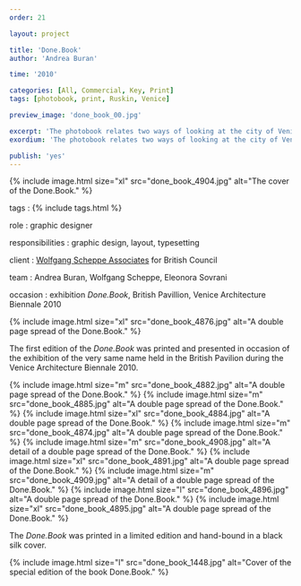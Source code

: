 ```yaml
---
order: 21

layout: project

title: 'Done.Book'
author: 'Andrea Buran'

time: '2010'

categories: [All, Commercial, Key, Print]
tags: [photobook, print, Ruskin, Venice]

preview_image: 'done_book_00.jpg'

excerpt: 'The photobook relates two ways of looking at the city of Venice—the Ruskin’s Venetian notebooks and the Gavagnin’s two decade collection of photographs.'
exordium: 'The photobook relates two ways of looking at the city of Venice—the Ruskin’s Venetian notebooks and the Gavagnin’s two decade collection of photographs.'

publish: 'yes'
---
```


<div class="figures">
  {% include image.html size="xl" src="done_book_4904.jpg" alt="The cover of the Done.Book." %}
</div>

tags
: {% include tags.html %}

role
: graphic designer

responsibilities
: graphic design, layout, typesetting

client
: [Wolfgang Scheppe Associates](http://wolfgangscheppe.com/ 'Wolfgang Scheppe’s Site') for British Council

team
: Andrea Buran, Wolfgang Scheppe, Eleonora Sovrani

occasion
: exhibition *Done.Book*, British Pavillion, Venice Architecture Biennale 2010

<div class="figures">
  {% include image.html size="xl" src="done_book_4876.jpg" alt="A double page spread of the Done.Book." %}
</div>

The first edition of the *Done.Book* was printed and presented in occasion of the exhibition of the very same name held in the British Pavilion during the Venice Architecture Biennale 2010.

<div class="figures">
  {% include image.html size="m" src="done_book_4882.jpg" alt="A double page spread of the Done.Book." %}
  {% include image.html size="m" src="done_book_4885.jpg" alt="A double page spread of the Done.Book." %}
  {% include image.html size="xl" src="done_book_4884.jpg" alt="A double page spread of the Done.Book." %}
  {% include image.html size="m" src="done_book_4874.jpg" alt="A double page spread of the Done.Book." %}
  {% include image.html size="m" src="done_book_4908.jpg" alt="A detail of a double page spread of the Done.Book." %}
  {% include image.html size="xl" src="done_book_4891.jpg" alt="A double page spread of the Done.Book." %}
  {% include image.html size="m" src="done_book_4909.jpg" alt="A detail of a double page spread of the Done.Book." %}
  {% include image.html size="l" src="done_book_4896.jpg" alt="A double page spread of the Done.Book." %}
  {% include image.html size="xl" src="done_book_4895.jpg" alt="A double page spread of the Done.Book." %}
</div>

The *Done.Book* was printed in a limited edition and hand-bound in a black silk cover.

<div class="figures">
  {% include image.html size="l" src="done_book_1448.jpg" alt="Cover of the special edition of the book Done.Book." %}
</div>

